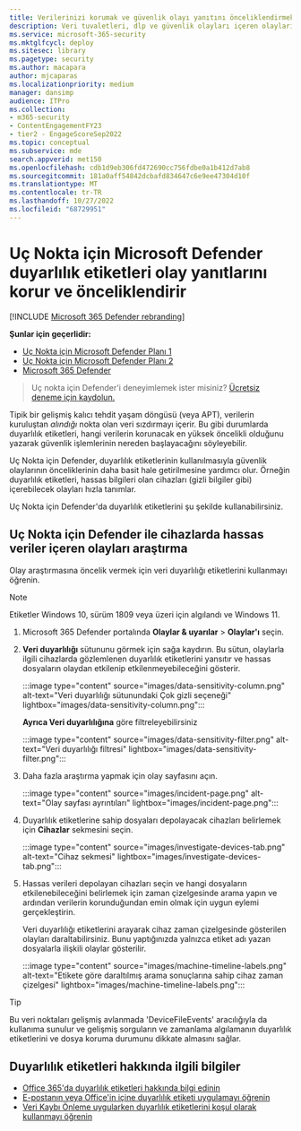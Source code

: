 ```yaml
---
title: Verilerinizi korumak ve güvenlik olayı yanıtını önceliklendirmek için Uç Nokta için Microsoft Defender duyarlılık etiketlerini kullanın
description: Veri tuvaletleri, dlp ve güvenlik olayları içeren olayları korumak, önceliklendirmek ve araştırmak için Uç Nokta için Defender duyarlılık etiketlerini kullanmayı öğrenin.
ms.service: microsoft-365-security
ms.mktglfcycl: deploy
ms.sitesec: library
ms.pagetype: security
ms.author: macapara
author: mjcaparas
ms.localizationpriority: medium
manager: dansimp
audience: ITPro
ms.collection:
- m365-security
- ContentEngagementFY23
- tier2 - EngageScoreSep2022
ms.topic: conceptual
ms.subservice: mde
search.appverid: met150
ms.openlocfilehash: cdb1d9eb306fd472690cc756fdbe0a1b412d7ab8
ms.sourcegitcommit: 181a0aff54842dcbafd834647c6e9ee47304d10f
ms.translationtype: MT
ms.contentlocale: tr-TR
ms.lasthandoff: 10/27/2022
ms.locfileid: "68729951"
---
```

# <a name="microsoft-defender-for-endpoint-sensitivity-labels-protect-and-prioritize-incident-response"></a>Uç Nokta için Microsoft Defender duyarlılık etiketleri olay yanıtlarını korur ve önceliklendirir

[!INCLUDE [Microsoft 365 Defender rebranding](../../includes/microsoft-defender.md)]

**Şunlar için geçerlidir:**
- [Uç Nokta için Microsoft Defender Planı 1](https://go.microsoft.com/fwlink/p/?linkid=2154037)
- [Uç Nokta için Microsoft Defender Planı 2](https://go.microsoft.com/fwlink/p/?linkid=2154037)
- [Microsoft 365 Defender](https://go.microsoft.com/fwlink/?linkid=2118804)

> Uç nokta için Defender'i deneyimlemek ister misiniz? [Ücretsiz deneme için kaydolun.](https://signup.microsoft.com/create-account/signup?products=7f379fee-c4f9-4278-b0a1-e4c8c2fcdf7e&ru=https://aka.ms/MDEp2OpenTrial?ocid=docs-wdatp-exposedapis-abovefoldlink)

Tipik bir gelişmiş kalıcı tehdit yaşam döngüsü (veya APT), verilerin kuruluştan *alındığı* nokta olan veri sızdırmayı içerir. Bu gibi durumlarda duyarlılık etiketleri, hangi verilerin korunacak en yüksek öncelikli olduğunu yazarak güvenlik işlemlerinin nereden başlayacağını söyleyebilir.

Uç Nokta için Defender, duyarlılık etiketlerinin kullanılmasıyla güvenlik olaylarının önceliklerinin daha basit hale getirilmesine yardımcı olur. Örneğin duyarlılık etiketleri, hassas bilgileri olan cihazları (gizli bilgiler gibi) içerebilecek olayları hızla tanımlar.

Uç Nokta için Defender'da duyarlılık etiketlerini şu şekilde kullanabilirsiniz.

## <a name="investigate-incidents-that-involve-sensitive-data-on-devices-with-defender-for-endpoint"></a>Uç Nokta için Defender ile cihazlarda hassas veriler içeren olayları araştırma

Olay araştırmasına öncelik vermek için veri duyarlılığı etiketlerini kullanmayı öğrenin.

> [!NOTE]
> Etiketler Windows 10, sürüm 1809 veya üzeri için algılandı ve Windows 11.

1. Microsoft 365 Defender portalında **Olaylar & uyarılar** \> **Olaylar'ı** seçin.

2. **Veri duyarlılığı** sütununu görmek için sağa kaydırın. Bu sütun, olaylarla ilgili cihazlarda gözlemlenen duyarlılık etiketlerini yansıtır ve hassas dosyaların olaydan etkilenip etkilenmeyebileceğini gösterir.

   :::image type="content" source="images/data-sensitivity-column.png" alt-text="Veri duyarlılığı sütunundaki Çok gizli seçeneği" lightbox="images/data-sensitivity-column.png":::

    **Ayrıca Veri duyarlılığına** göre filtreleyebilirsiniz

    :::image type="content" source="images/data-sensitivity-filter.png" alt-text="Veri duyarlılığı filtresi" lightbox="images/data-sensitivity-filter.png":::

3. Daha fazla araştırma yapmak için olay sayfasını açın.

   :::image type="content" source="images/incident-page.png" alt-text="Olay sayfası ayrıntıları" lightbox="images/incident-page.png":::

4. Duyarlılık etiketlerine sahip dosyaları depolayacak cihazları belirlemek için **Cihazlar** sekmesini seçin.

   :::image type="content" source="images/investigate-devices-tab.png" alt-text="Cihaz sekmesi" lightbox="images/investigate-devices-tab.png":::

5. Hassas verileri depolayan cihazları seçin ve hangi dosyaların etkilenebileceğini belirlemek için zaman çizelgesinde arama yapın ve ardından verilerin korunduğundan emin olmak için uygun eylemi gerçekleştirin.

   Veri duyarlılığı etiketlerini arayarak cihaz zaman çizelgesinde gösterilen olayları daraltabilirsiniz. Bunu yaptığınızda yalnızca etiket adı yazan dosyalarla ilişkili olaylar gösterilir.

   :::image type="content" source="images/machine-timeline-labels.png" alt-text="Etikete göre daraltılmış arama sonuçlarına sahip cihaz zaman çizelgesi" lightbox="images/machine-timeline-labels.png":::

> [!TIP]
> Bu veri noktaları gelişmiş avlanmada 'DeviceFileEvents' aracılığıyla da kullanıma sunulur ve gelişmiş sorguların ve zamanlama algılamanın duyarlılık etiketlerini ve dosya koruma durumunu dikkate almasını sağlar.

## <a name="related-information-about-sensitivity-labels"></a>Duyarlılık etiketleri hakkında ilgili bilgiler

- [Office 365'da duyarlılık etiketleri hakkında bilgi edinin](../../compliance/sensitivity-labels.md)
- [E-postanın veya Office'in içine duyarlılık etiketi uygulamayı öğrenin](https://support.microsoft.com/office/apply-sensitivity-labels-to-your-files-and-email-in-office-2f96e7cd-d5a4-403b-8bd7-4cc636bae0f9)
- [Veri Kaybı Önleme uygularken duyarlılık etiketlerini koşul olarak kullanmayı öğrenin](../../compliance/dlp-sensitivity-label-as-condition.md)